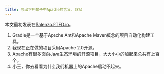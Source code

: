 ```yaml
---
title: 写出下列句子中Apache的含义。（8%）
---
```


<div class="admonition">
本文最初发表在<a href="https://salenzo.readthedocs.io/post/2022-11-09.html">Ŝalenzo.RTFD.io</a>。
</div>

1. Gradle是一个基于Apache Ant和Apache Maven概念的项目自动化构建工具。
2. 我现在正在做的项目采用Apache 2.0开源。
3. Apache有很多面向Java生态环境的开源项目，大大小小的加起来总共有上百个。
4. 小王，你去看看为什么我们机器上的Apache启动不起来。
